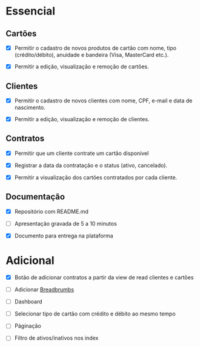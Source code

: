 # Essencial

## Cartões

- [x] Permitir o cadastro de novos produtos de cartão com nome, tipo (crédito/débito), anuidade e bandeira (Visa, MasterCard etc.).

- [x] Permitir a edição, visualização e remoção de cartões.

## Clientes

- [x] Permitir o cadastro de novos clientes com nome, CPF, e-mail e data de nascimento.

- [x] Permitir a edição, visualização e remoção de clientes.

## Contratos

- [x] Permitir que um cliente contrate um cartão disponível

- [x] Registrar a data da contratação e o status (ativo, cancelado).

- [x] Permitir a visualização dos cartões contratados por cada cliente.

## Documentação

- [x] Repositório com README.md

- [ ] Apresentação gravada de 5 a 10 minutos

- [x] Documento para entrega na plataforma

# Adicional

- [x] Botão de adicionar contratos a partir da view de read clientes e cartões

- [ ] Adicionar [Breadbrumbs](https://tailwindcss.com/plus/ui-blocks/application-ui/navigation/breadcrumbs#component-09fbe246cb968a4ab03a97c5da4947ee)

- [ ] Dashboard

- [ ] Selecionar tipo de cartão com crédito e débito ao mesmo tempo

- [ ] Páginação

- [ ] Filtro de ativos/inativos nos index

